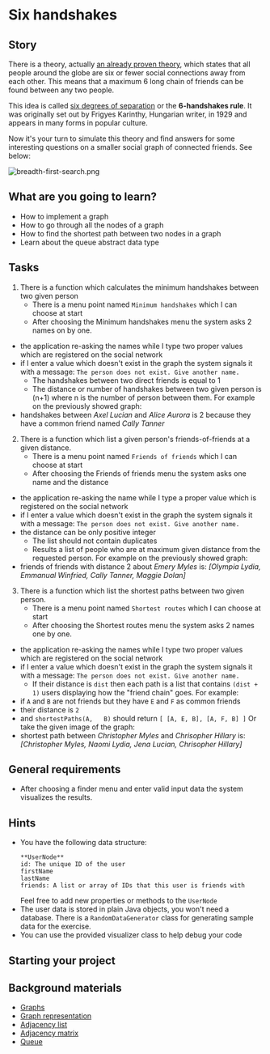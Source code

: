 # Six handshakes

## Story

There is a theory, actually [an already proven theory](https://www.theguardian.com/technology/2008/aug/03/internet.email),
which states that all people around the globe are six or fewer social connections away from each other.
This means that a maximum 6 long chain of friends can be found between any two people.

This idea is called [six degrees of separation](https://en.wikipedia.org/wiki/Six_degrees_of_separation)
or the **6-handshakes rule**. It was originally set out by Frigyes Karinthy, Hungarian writer,
in 1929 and appears in many forms in popular culture.

Now it's your turn to simulate this theory and find answers for some interesting questions on a smaller social graph of connected friends. See below:

![breadth-first-search.png](/media/algorithms/breadth-first-search-graph.png)

## What are you going to learn?

- How to implement a graph
- How to go through all the nodes of a graph
- How to find the shortest path between two nodes in a graph
- Learn about the queue abstract data type

## Tasks

1. There is a function which calculates the minimum handshakes between two given person
    - There is a menu point named `Minimum handshakes` which I can choose at start
    - After choosing the Minimum handshakes menu the system asks 2 names on by one.
- the application re-asking the names while I type two proper values which are registered on the social network
- if I enter a value which doesn't exist in the graph the system signals it with a message:
`The person does not exist. Give another name.`
    - The handshakes between two direct friends is equal to 1
    - The distance or number of handshakes between two given person is (n+1) where n is the number of person between them.
For example on the previously showed graph:
- handshakes between _Axel Lucian_ and _Alice Aurora_ is 2 because they have a common friend named _Cally Tanner_

2. There is a function which list a given person's friends-of-friends at a given distance.
    - There is a menu point named `Friends of friends` which I can choose at start
    - After choosing the Friends of friends menu the system asks one name and the distance
- the application re-asking the name while I type a proper value which is registered on the social network
- if I enter a value which doesn't exist in the graph the system signals it with a message:
`The person does not exist. Give another name.`
- the distance can be only positive integer
    - The list should not contain duplicates
    - Results a list of people who are at maximum given distance from the requested person.
For example on the previously showed graph:
- friends of friends with distance 2 about _Emery Myles_ is: _[Olympia Lydia, Emmanual Winfried, Cally Tanner, Maggie Dolan]_

3. There is a function which list the shortest paths between two given person.
    - There is a menu point named `Shortest routes` which I can choose at start
    - After choosing the Shortest routes menu the system asks 2 names one by one.
- the application re-asking the names while I type two proper values which are registered on the social network
- if I enter a value which doesn't exist in the graph the system signals it with a message:
`The person does not exist. Give another name.`
    - If their distance is `dist` then each path is a list that contains `(dist + 1)` users displaying how the "friend chain" goes.
For example:
- if `A` and `B` are not friends but they have `E` and `F` as common friends
- their distance is `2`
- and `shortestPaths(A,   B)` should return
`[ [A, E, B], [A, F, B] ]`
Or take the given image of the graph:
- shortest path between _Christopher Myles_ and _Chrisopher Hillary_ is: _[Christopher Myles, Naomi Lydia, Jena Lucian, Chrisopher Hillary]_

## General requirements

- After choosing a finder menu and enter valid input data the system visualizes the results.

## Hints

- You have the following data structure:
  ```
  **UserNode**
  id: The unique ID of the user
  firstName
  lastName
  friends: A list or array of IDs that this user is friends with
  ```
  Feel free to add new properties or methods to the `UserNode`
- The user data is stored in plain Java objects, you won't need a database.
  There is a `RandomDataGenerator` class for generating sample data
  for the exercise.
- You can use the provided visualizer class to help debug your code


## Starting your project



## Background materials

- [Graphs](/pages/data-structures/graphs.md)
- [Graph representation](https://www.hackerearth.com/practice/algorithms/graphs/graph-representation/tutorial/)
- [Adjacency list](https://en.wikipedia.org/wiki/Adjacency_list)
- [Adjacency matrix](https://en.wikipedia.org/wiki/Adjacency_matrix)
- [Queue](<https://en.wikipedia.org/wiki/Queue_(abstract_data_type)>)
